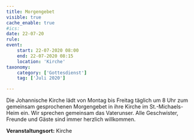 ```yaml
---
title: Morgengebet
visible: true
cache_enable: true
#ics: 
date: 22-07-20
rule: 
event:
	start: 22-07-2020 08:00
	end: 22-07-2020 08:15
	location: 'Kirche'
taxonomy:
	category: ['Gottesdienst']
	tag: ['Juli 2020']

---
```

Die Johannische Kirche lädt von Montag bis Freitag täglich um 8 Uhr zum gemeinsam gesprochenen Morgengebet in ihre Kirche im St.-Michaels-Heim ein. Wir sprechen gemeinsam das Vaterunser. Alle Geschwister, Freunde und Gäste sind immer herzlich willkommen.



**Veranstaltungsort:** Kirche

